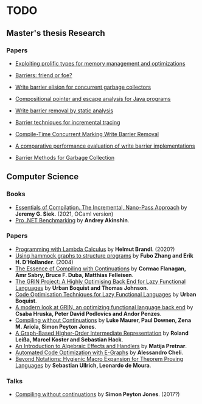 TODO
====

Master's thesis Research
------------------------

### Papers

* [Exploiting prolific types for memory management and optimizations](https://dl.acm.org/doi/10.1145/503272.503300)
* [Barriers: friend or foe?](https://dl.acm.org/doi/10.1145/1029873.1029891)
* [Write barrier elision for concurrent garbage collectors](https://dl.acm.org/doi/10.1145/1029873.1029876)
* [Compositional pointer and escape analysis for Java programs](https://dl.acm.org/doi/10.1145/320385.320400)
* [Write barrier removal by static analysis](https://dl.acm.org/doi/10.1145/582419.582439)
* [Barrier techniques for incremental tracing](https://dl.acm.org/doi/10.1145/301589.286863)
* [Compile-Time Concurrent Marking Write Barrier Removal](https://dl.acm.org/doi/10.1109/CGO.2005.12)

* [A comparative performance evaluation of write barrier implementations](https://dl.acm.org/doi/10.1145/141937.141946)
* [Barrier Methods for Garbage Collection](https://www.researchgate.net/publication/2773436_Barrier_Methods_for_Garbage_Collection)

Computer Science
----------------

### Books

* [Essentials of Compilation. The Incremental, Nano-Pass Approach](https://github.com/IUCompilerCourse/Essentials-of-Compilation/tree/apt-ocaml) by __Jeremy G. Siek.__ (2021, OCaml version)
* [Pro .NET Benchmarking](https://aakinshin.net/ru/prodotnetbenchmarking/) by __Andrey Akinshin__.

### Papers

* [Programming with Lambda Calculus](https://hbr.github.io/Lambda-Calculus/lambda2/lambda.html) by __Helmut Brandl__. (2020?)
* [Using hammock graphs to structure programs](https://ieeexplore.ieee.org/document/1274043) by __Fubo Zhang and Erik H. D’Hollander__. (2004)
* [The Essence of Compiling with Continuations](https://www.cs.rice.edu/~javaplt/311/Readings/essence-retro.pdf) by __Cormac Flanagan, Amr Sabry, Bruce F. Duba, Matthias Felleisen__.
* [The GRIN Project: A Highly Optimising Back End for Lazy Functional Languages](https://nbviewer.jupyter.org/github/grin-compiler/grin/blob/master/papers/The%20GRIN%20Project.pdf) by __Urban Boquist and Thomas Johnson__.
* [Code Optimisation Techniques for Lazy Functional Languages](https://nbviewer.jupyter.org/github/grin-compiler/grin/blob/master/papers/boquist.pdf) by __Urban Boquist__.
* [A modern look at GRIN, an optimizing functional language back end](https://nbviewer.jupyter.org/github/Anabra/grin/blob/65177587f4ea0586801e582f1f3750b2d46351a2/papers/stcs-2019/article/tex/main.pdf) by __Csaba Hruska, Peter David Podlovics and Andor Penzes__.
* [Compiling without Continuations](https://www.microsoft.com/en-us/research/wp-content/uploads/2016/11/join-points-pldi17.pdf) by __Luke Maurer, Paul Downen, Zena M. Ariola, Simon Peyton Jones__.
* [A Graph-Based Higher-Order Intermediate Representation](https://compilers.cs.uni-saarland.de/papers/lkh15_cgo.pdf) by __Roland Leißa, Marcel Koster and Sebastian Hack__.
* [An Introduction to Algebraic Effects and Handlers](https://www.eff-lang.org/handlers-tutorial.pdf) by __Matija Pretnar__.
* [Automated Code Optimization with E-Graphs](https://arxiv.org/abs/2112.14714) by __Alessandro Cheli__.
* [Beyond Notations: Hygienic Macro Expansion for Theorem Proving Languages](https://arxiv.org/abs/2001.10490) by __Sebastian Ullrich, Leonardo de Moura__.

### Talks

* [Compiling without continuations](https://www.youtube.com/watch?v=LMTr8yw0Gk4) by __Simon Peyton Jones__. (2017?)
